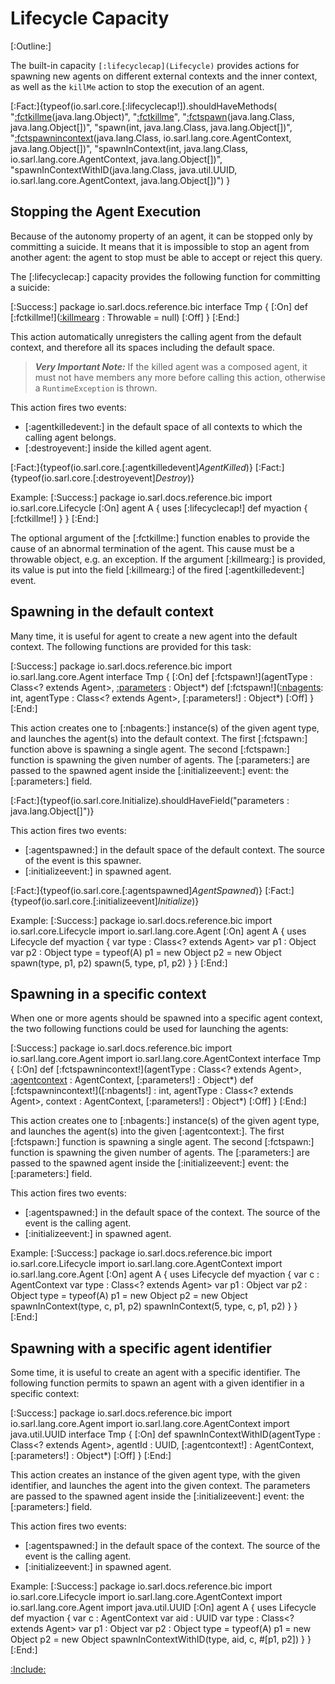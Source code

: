# Lifecycle Capacity

[:Outline:]

The built-in capacity `[:lifecyclecap](Lifecycle)` provides actions for spawning new agents on different external contexts and
the inner context, as well as the `killMe` action to stop the execution of an agent.

<!--- Test that all the documented functions are defined in the capacity, and no function is missed to be
      documented --> 
[:Fact:]{typeof(io.sarl.core.[:lifecyclecap!]).shouldHaveMethods(
	"[:fctkillme](killMe)(java.lang.Object)",
	"[:fctkillme](killMe)",
	"[:fctspawn](spawn)(java.lang.Class, java.lang.Object[])",
	"spawn(int, java.lang.Class, java.lang.Object[])",
	"[:fctspawnincontext](spawnInContext)(java.lang.Class, io.sarl.lang.core.AgentContext, java.lang.Object[])",
	"spawnInContext(int, java.lang.Class, io.sarl.lang.core.AgentContext, java.lang.Object[])",
	"spawnInContextWithID(java.lang.Class, java.util.UUID, io.sarl.lang.core.AgentContext, java.lang.Object[])")
}


## Stopping the Agent Execution

Because of the autonomy property of an agent, it can be stopped only by committing a suicide. It means that
it is impossible to stop an agent from another agent: the agent to stop must be able to accept or reject
this query.

The [:lifecyclecap:] capacity provides the following function for committing a suicide:

[:Success:]
	package io.sarl.docs.reference.bic
	interface Tmp {
	[:On]
		def [:fctkillme!]([:killmearg](abnormalTerminationCause) : Throwable = null)
	[:Off]
	}
[:End:]


This action automatically unregisters the calling agent from the default context, and therefore all its
spaces including the default space.

> **_Very Important Note:_** If the killed agent was a composed agent, it must not have members any more before
> calling this action, otherwise a `RuntimeException` is thrown.

This action fires two events:

* [:agentkilledevent:] in the default space of all contexts to which the calling agent belongs.
* [:destroyevent:] inside the killed agent agent.

[:Fact:]{typeof(io.sarl.core.[:agentkilledevent]$AgentKilled$)}
[:Fact:]{typeof(io.sarl.core.[:destroyevent]$Destroy$)}

Example:
[:Success:]
	package io.sarl.docs.reference.bic
	import io.sarl.core.Lifecycle
	[:On]
	agent A {
		uses [:lifecyclecap!]
		def myaction {
			[:fctkillme!]
		}
	}
[:End:]


The optional argument of the [:fctkillme:] function enables to provide the cause of an abnormal termination of the agent.
This cause must be a throwable object, e.g. an exception.
If the argument [:killmearg:] is provided, its value is put into the field [:killmearg:] of the fired [:agentkilledevent:]
event.


## Spawning in the default context

Many time, it is useful for agent to create a new agent into the default context. The following
functions are provided for this task:

[:Success:]
	package io.sarl.docs.reference.bic
	import io.sarl.lang.core.Agent
	interface Tmp {
	[:On]
		def [:fctspawn!](agentType : Class<? extends Agent>, [:parameters](parameters) : Object*)
		def [:fctspawn!]([:nbagents](nbAgents): int, agentType : Class<? extends Agent>, [:parameters!] : Object*)
	[:Off]
	}
[:End:]


This action creates one to [:nbagents:] instance(s) of the given agent type, and launches the agent(s)
into the default context.
The first [:fctspawn:] function above is spawning a single agent.
The second [:fctspawn:] function is spawning the given number of agents.
The [:parameters:] are passed to the spawned agent inside the [:initializeevent:] event: the [:parameters:] field.

[:Fact:]{typeof(io.sarl.core.Initialize).shouldHaveField("parameters : java.lang.Object[]")}

This action fires two events:

* [:agentspawned:] in the default space of the default context. The source of the event is this spawner.
* [:initializeevent:] in spawned agent.

[:Fact:]{typeof(io.sarl.core.[:agentspawned]$AgentSpawned$)}
[:Fact:]{typeof(io.sarl.core.[:initializeevent]$Initialize$)}

Example:
[:Success:]
	package io.sarl.docs.reference.bic
	import io.sarl.core.Lifecycle
	import io.sarl.lang.core.Agent
	[:On]
	agent A {
		uses Lifecycle
		def myaction {
			var type : Class<? extends Agent>
			var p1 : Object
			var p2 : Object
			type = typeof(A)
			p1 = new Object
			p2 = new Object
			spawn(type, p1, p2)
			spawn(5, type, p1, p2)
		}
	}
[:End:]


## Spawning in a specific context

When one or more agents should be spawned into a specific agent context, the two following functions
could be used for launching the agents:

[:Success:]
	package io.sarl.docs.reference.bic
	import io.sarl.lang.core.Agent
	import io.sarl.lang.core.AgentContext
	interface Tmp {
	[:On]
		def [:fctspawnincontext!](agentType : Class<? extends Agent>,
		                   [:agentcontext](context) : AgentContext,
		                   [:parameters!] : Object*)
		def [:fctspawnincontext!]([:nbagents!] : int,
		                   agentType : Class<? extends Agent>,
		                   context : AgentContext,
		                   [:parameters!] : Object*)
	[:Off]
	}
[:End:]


This action creates one to [:nbagents:] instance(s) of the given agent type, and launches the agent(s)
into the given [:agentcontext:].
The first [:fctspawn:] function is spawning a single agent.
The second [:fctspawn:] function is spawning the given number of agents.
The [:parameters:] are passed to the spawned agent inside the [:initializeevent:] event: the
[:parameters:] field.

This action fires two events:

* [:agentspawned:] in the default space of the context. The source of the event is the calling agent.
* [:initializeevent:] in spawned agent.

Example:
[:Success:]
	package io.sarl.docs.reference.bic
	import io.sarl.core.Lifecycle
	import io.sarl.lang.core.AgentContext
	import io.sarl.lang.core.Agent
	[:On]
	agent A {
		uses Lifecycle
		def myaction {
			var c : AgentContext
			var type : Class<? extends Agent>
			var p1 : Object
			var p2 : Object
			type = typeof(A)
			p1 = new Object
			p2 = new Object
			spawnInContext(type, c, p1, p2)
			spawnInContext(5, type, c, p1, p2)
		}
	}
[:End:]


## Spawning with a specific agent identifier

Some time, it is useful to create an agent with a specific identifier. The following function permits to spawn an agent
with a given identifier in a specific context:

[:Success:]
	package io.sarl.docs.reference.bic
	import io.sarl.lang.core.Agent
	import io.sarl.lang.core.AgentContext
	import java.util.UUID
	interface Tmp {
	[:On]
		def spawnInContextWithID(agentType : Class<? extends Agent>,
		                         agentId : UUID,
		                         [:agentcontext!] : AgentContext,
		                         [:parameters!] : Object*)
	[:Off]
	}
[:End:]


This action creates an instance of the given agent type, with the given identifier, and launches the agent
into the given context.
The parameters are passed to the spawned agent inside the [:initializeevent:] event: the [:parameters:] field.

This action fires two events:

* [:agentspawned:] in the default space of the context. The source of the event is the calling agent.
* [:initializeevent:] in spawned agent.

Example:
[:Success:]
	package io.sarl.docs.reference.bic
	import io.sarl.core.Lifecycle
	import io.sarl.lang.core.AgentContext
	import io.sarl.lang.core.Agent
	import java.util.UUID
	[:On]
	agent A {
		uses Lifecycle
		def myaction {
			var c : AgentContext
			var aid : UUID
			var type : Class<? extends Agent>
			var p1 : Object
			var p2 : Object
			type = typeof(A)
			p1 = new Object
			p2 = new Object
			spawnInContextWithID(type, aid, c, #[p1, p2])
		}
	}
[:End:]


[:Include:](../../legal.inc)
